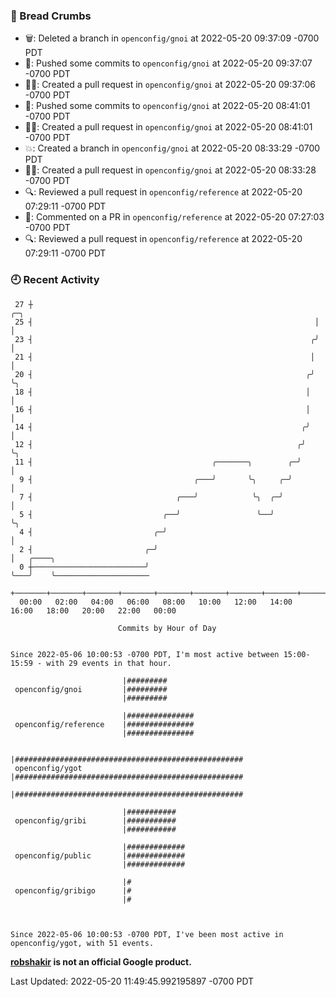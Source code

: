 ### 🍞 Bread Crumbs

 * 🗑: Deleted a branch in `openconfig/gnoi` at 2022-05-20 09:37:09 -0700 PDT
 * 🚢: Pushed some commits to `openconfig/gnoi` at 2022-05-20 09:37:07 -0700 PDT
 * ✍🏼: Created a pull request in `openconfig/gnoi` at 2022-05-20 09:37:06 -0700 PDT
 * 🚢: Pushed some commits to `openconfig/gnoi` at 2022-05-20 08:41:01 -0700 PDT
 * ✍🏼: Created a pull request in `openconfig/gnoi` at 2022-05-20 08:41:01 -0700 PDT
 * 💥: Created a branch in `openconfig/gnoi` at 2022-05-20 08:33:29 -0700 PDT
 * ✍🏼: Created a pull request in `openconfig/gnoi` at 2022-05-20 08:33:28 -0700 PDT
 * 🔍: Reviewed a pull request in  `openconfig/reference` at 2022-05-20 07:29:11 -0700 PDT
 * 💬: Commented on a PR in  `openconfig/reference` at 2022-05-20 07:27:03 -0700 PDT
 * 🔍: Reviewed a pull request in  `openconfig/reference` at 2022-05-20 07:29:11 -0700 PDT

### 🕘 Recent Activity
```
 27 ┼                                                               ╭─╮
 25 ┤                                                               │ │
 23 ┤                                                              ╭╯ │
 21 ┤                                                              │  │
 20 ┤                                                             ╭╯  ╰╮
 18 ┤                                                             │    │
 16 ┤                                                             │    │
 14 ┤                                                            ╭╯    │
 12 ┤                                                           ╭╯     ╰╮
 11 ┤                                        ╭───────╮        ╭─╯       │
  9 ┤                                    ╭───╯       ╰╮     ╭─╯         │
  7 ┤                                ╭───╯            ╰╮  ╭─╯           │
  5 ┤                             ╭──╯                 ╰──╯             ╰╮
  4 ┤                           ╭─╯                                      │
  2 ┤                         ╭─╯                                        │   ╭────╮
  0 ┼─────────────────────────╯                                          ╰───╯    ╰─────────────────────
    +───────+───────+───────+───────+───────+───────+───────+───────+───────+───────+───────+───────+────
  00:00   02:00   04:00   06:00   08:00   10:00   12:00   14:00   16:00   18:00   20:00   22:00   00:00   

						Commits by Hour of Day


Since 2022-05-06 10:00:53 -0700 PDT, I'm most active between 15:00-15:59 - with 29 events in that hour.

```



```
                         |#########
 openconfig/gnoi         |#########
                         |#########

                         |###############
 openconfig/reference    |###############
                         |###############

                         |###################################################
 openconfig/ygot         |###################################################
                         |###################################################

                         |###########
 openconfig/gribi        |###########
                         |###########

                         |#############
 openconfig/public       |#############
                         |#############

                         |#
 openconfig/gribigo      |#
                         |#



Since 2022-05-06 10:00:53 -0700 PDT, I've been most active in openconfig/ygot, with 51 events.

```
**[robshakir](mailto:robjs@google.com) is not an official Google product.**  


Last Updated: 2022-05-20 11:49:45.992195897 -0700 PDT
